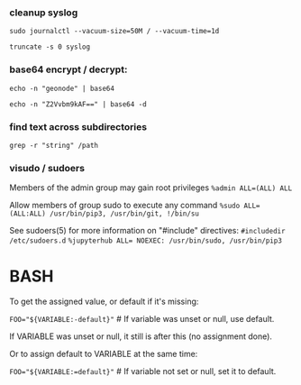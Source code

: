 ### cleanup syslog

`sudo journalctl --vacuum-size=50M / --vacuum-time=1d`

`truncate -s 0 syslog`

### base64 encrypt / decrypt:

`echo -n "geonode" | base64`

`echo -n "Z2Vvbm9kAF==" | base64 -d`

### find text across subdirectories

`grep -r "string" /path`

### visudo / sudoers

Members of the admin group may gain root privileges
`%admin ALL=(ALL) ALL`

Allow members of group sudo to execute any command
`%sudo ALL=(ALL:ALL) /usr/bin/pip3, /usr/bin/git, !/bin/su`

See sudoers(5) for more information on "#include" directives:
`#includedir /etc/sudoers.d`
`%jupyterhub ALL= NOEXEC: /usr/bin/sudo, /usr/bin/pip3`

# BASH

To get the assigned value, or default if it's missing:

`FOO="${VARIABLE:-default}"`  # If variable was unset or null, use default.

If VARIABLE was unset or null, it still is after this (no assignment done).

Or to assign default to VARIABLE at the same time:

`FOO="${VARIABLE:=default}"`  # If variable not set or null, set it to default.